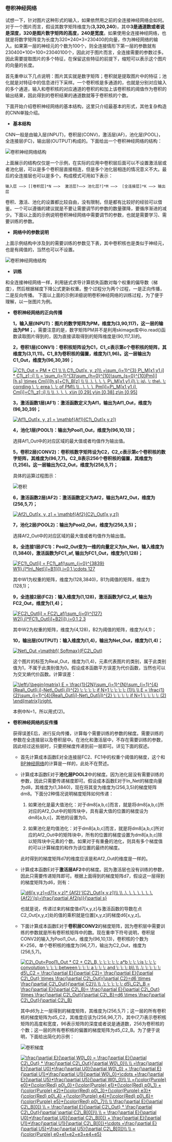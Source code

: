 ### 卷积神经网络

试想一下，针对图片这种形式的输入，如果依然用之前的全连接神经网络会如何。对于一个图片而言，假设其数字矩阵维度为(**3,320,240**)，其中**3是通道数或者说是深度，320是图片数字矩阵的高度，240是宽度**。如果使用全连接神经网络，也就是将数字矩阵变为长度为320\*240\*3=230400的向量，作为神经网络的输入。如果第一层的神经元的个数为100个，则全连接情形下第一层的参数就有230400\*100+100=23040100个，因此对于图片而言，全连接需要的参数过多。因此需要提取图片的多个特征，在保留这些特征的前提下，缩短可以表示这个图片的向量的长度。

首先重申以下几点说明：图片其实就是数字矩阵；卷积就是提取图片中的特征；池化就是对特征中的信息进行下采样。一个卷积核是多通道的，也就是分别对应输入的多个通道，输入和卷积核的对应通道的卷积的和加上该卷积核的阈值作为卷积的输出结果，因此得到的卷积结果的通道数就等于卷积核的个数。

下面开始介绍卷积神经网络的基本结构，这里只介绍最基本的形式，其他复杂构造的CNN单独介绍。



* **基本结构**

CNN一般是由输入层(INPUT)，卷积层(CONV)，激活层(AF)，池化层(POOL)，全连接层(FC)，输出层(OUTPUT)构成的。下面给出一个卷积神经网络的结构：
   
![卷积神经网络结构](https://github.com/Anfany/Machine-Learning-for-Beginner-by-Python3/blob/master/CNN/Cnn/cnn_s.png)
   

上面展示的结构仅仅是一个示例，在实际的应用中卷积层后面可以不设置激活层或者池化层，可以是多个卷积层直接相连，但是多个池化层相连的情况意义不大。最后的全连接层也可以是多个。构成模式可用如下表示：
```
输入层 ——> [[卷积层]*N ——>  激活层?——> 池化层?]*M ——>  [全连接层]*K ——> 输出层
```
卷积、激活、池化的设置都比较自由，没有限制，但是都有比较好的经验可以借鉴。一个可以遵循的建议就是不要让需要调节的参数的数量骤降，要循序渐进的减少。下面以上面的示例说明卷积神经网络中需要调节的参数，也就是需要学习、需要训练的参数。
   
* **网络中的参数说明**   

上面示例结构中涉及到的需要训练的参数见下表，其中卷积核也是类似于神经元，也是有阈值的，当然也可以不设置。

![卷积神经网络结构](https://github.com/Anfany/Machine-Learning-for-Beginner-by-Python3/blob/master/CNN/Cnn/cnn_papng.png)
   
* **训练**      

和全连接神经网络一样，利用链式求导计算损失函数对每个权重的偏导数（梯度），然后根据梯度下降公式更新权重。整个过程分为两个过程，一是正向传播，二是反向传播。 下面以上面的示例详细说明卷积神经网络的训练过程，为了便于理解，以一张图片为例。
  

   + **卷积神经网络的正向传播**
     
     **1，输入层(INPUT)：图片的数字矩阵为PM，维度为(3,90,117)，这一层的输出为PM；**。需要注意的是，数字矩阵PM并不是利用skimage库中io.read()函数读取图片得到的，因为直接读取得到的矩阵维度是(90,117,3)的。
     
     **2，卷积1层(CONV1)：卷积核矩阵设为C1，C1_c表示第c个卷积核的矩阵，其维度为(3,11,11)。C1_B为卷积核的偏置，维度为(1,96)。这一层输出为C1_Out，维度为(96,30,39)；**
     
        <a href="https://www.codecogs.com/eqnedit.php?latex=C1\_Out&space;=&space;PM&space;*&space;C1&space;\\&space;\\&space;C1\_Out[x,&space;y,&space;z]\\&space;=\sum_{i=1}^{3}&space;P\_M[x1,y1,i]&space;*&space;C1\_z[::i]&space;\\&space;=&space;\sum_{i=1}^{3}\sum_{h=0}^{10}\sum_{s=0}^{10}Pm[i][h,s]&space;\times&space;Cm[i][h,s]&plus;C1\_B[z]&space;\\&space;\\&space;.\,&space;\,&space;\,&space;\,&space;P\_M[x1,y1,i]\,\:&space;is\,&space;\:&space;the\,&space;\:&space;corrding&space;\,&space;\:&space;erea&space;\,&space;\:&space;of&space;PM\\&space;\\&space;.&space;\,&space;\,&space;\,&space;Pm[i]=P\_M[x1,y1,i],&space;Cm[i]=C1\_z[::i],\\&space;\\&space;.\,&space;\,&space;\,&space;x\in&space;[0,29],y\in&space;[0,38],z\in&space;[0,95]" target="_blank"><img src="https://latex.codecogs.com/gif.latex?C1\_Out&space;=&space;PM&space;*&space;C1&space;\\&space;\\&space;C1\_Out[x,&space;y,&space;z]\\&space;=\sum_{i=1}^{3}&space;P\_M[x1,y1,i]&space;*&space;C1\_z[::i]&space;\\&space;=&space;\sum_{i=1}^{3}\sum_{h=0}^{10}\sum_{s=0}^{10}Pm[i][h,s]&space;\times&space;Cm[i][h,s]&plus;C1\_B[z]&space;\\&space;\\&space;.\,&space;\,&space;\,&space;\,&space;P\_M[x1,y1,i]\,\:&space;is\,&space;\:&space;the\,&space;\:&space;corrding&space;\,&space;\:&space;erea&space;\,&space;\:&space;of&space;PM\\&space;\\&space;.&space;\,&space;\,&space;\,&space;Pm[i]=P\_M[x1,y1,i],&space;Cm[i]=C1\_z[::i],\\&space;\\&space;.\,&space;\,&space;\,&space;x\in&space;[0,29],y\in&space;[0,38],z\in&space;[0,95]" title="C1\_Out = PM * C1 \\ \\ C1\_Out[x, y, z]\\ =\sum_{i=1}^{3} P\_M[x1,y1,i] * C1\_z[::i] \\ = \sum_{i=1}^{3}\sum_{h=0}^{10}\sum_{s=0}^{10}Pm[i][h,s] \times Cm[i][h,s]+C1\_B[z] \\ \\ .\, \, \, \, P\_M[x1,y1,i]\,\: is\, \: the\, \: corrding \, \: erea \, \: of PM\\ \\ . \, \, \, Pm[i]=P\_M[x1,y1,i], Cm[i]=C1\_z[::i],\\ \\ .\, \, \, x\in [0,29],y\in [0,38],z\in [0,95]" /></a>
     
     
     **3，激活函数1层(AF1)：激活函数定义为Af1，输出为Af1_Out，维度为(96,30,39)；**
     
        <a href="https://www.codecogs.com/eqnedit.php?latex=Af1\_Out[x,&space;y,&space;z]&space;=&space;\mathbf{Af1}(C1\_Out[x,y,z])" target="_blank"><img src="https://latex.codecogs.com/gif.latex?Af1\_Out[x,&space;y,&space;z]&space;=&space;\mathbf{Af1}(C1\_Out[x,y,z])" title="Af1\_Out[x, y, z] = \mathbf{Af1}(C1\_Out[x,y,z])" /></a>
     
     **4，池化1层(POOL1)：输出为Pool1_Out，维度为(96,10,13)；**
     
          
        选择Af1_Out中的对应区域的最大值或者均值作为输出值。
     
     
     **5，卷积2层(CONV2)：卷积核数字矩阵设为C2，C2_c表示第c个卷积核的数字矩阵，其维度为(96,7,7)。C2_B表示256个卷积核的偏置，其维度为(1,256)。这一层输出为C2_Out，维度为(256,5,7)；**
     
        具体的运算过程图示：
        
        ![卷积](https://github.com/Anfany/Machine-Learning-for-Beginner-by-Python3/blob/master/CNN/Cnn/cnn_conv.png)
   
     **6，激活函数2层(AF2)：激活函数定义为Af2，输出为Af2_Out，维度为(256,5,7)；**
     
        <a href="https://www.codecogs.com/eqnedit.php?latex=Af2\_Out[x,&space;y,&space;z]&space;=&space;\mathbf{Af2}(C2\_Out[x,y,z])" target="_blank"><img src="https://latex.codecogs.com/gif.latex?Af2\_Out[x,&space;y,&space;z]&space;=&space;\mathbf{Af2}(C2\_Out[x,y,z])" title="Af2\_Out[x, y, z] = \mathbf{Af2}(C2\_Out[x,y,z])" /></a>
     
     **7，池化2层(POOL2)：输出为Pool2_Out，维度为(256,3,5)；**
     
        选择Af2_Out中的对应区域的最大值或者均值作为输出值。
     
     **8，全连接1层(FC1)：Pool2_Out变为一维的向量定义为In_Net，输入维度为(1,3840)，激活函数为FC1_af, 输出为FC1_Out，维度为(1,128)；**
     
       <a href="https://www.codecogs.com/eqnedit.php?latex=FC1\_Out[i]&space;=&space;FC1\_af(\sum_{j=0}^{3839}&space;W1[i,j]*In\_Net[j]&plus;B1[i]),i=0,1,\cdots&space;127" target="_blank"><img src="https://latex.codecogs.com/gif.latex?FC1\_Out[i]&space;=&space;FC1\_af(\sum_{j=0}^{3839}&space;W1[i,j]*In\_Net[j]&plus;B1[i]),i=0,1,\cdots&space;127" title="FC1\_Out[i] = FC1\_af(\sum_{j=0}^{3839} W1[i,j]*In\_Net[j]+B1[i]),i=0,1,\cdots 127" /></a>
     
       其中W1为权重的矩阵，维度为(128,3840)，B1为阈值的矩阵，维度为(128,1)；
   
     **9，全连接2层(FC2)：输入维度为(1,128)，激活函数为FC2_af, 输出为FC2_Out，维度为(1,4)；**
     
       <a href="https://www.codecogs.com/eqnedit.php?latex=FC2\_Out[i]&space;=&space;FC2\_af(\sum_{j=0}^{127}&space;W2[i,j]*FC1\_Out[j]&plus;B2[i]),i=0,1,2,3" target="_blank"><img src="https://latex.codecogs.com/gif.latex?FC2\_Out[i]&space;=&space;FC2\_af(\sum_{j=0}^{127}&space;W2[i,j]*FC1\_Out[j]&plus;B2[i]),i=0,1,2,3" title="FC2\_Out[i] = FC2\_af(\sum_{j=0}^{127} W2[i,j]*FC1\_Out[j]+B2[i]),i=0,1,2,3" /></a>
   
     
     其中W2为权重的矩阵，维度为(4,128)，B2为阈值的矩阵，维度为(4,1)；
     
     **10，输出层(OUTPUT)：输入维度为(1,4)，输出为Net_Out，维度为(1,4)；**
     
       <a href="https://www.codecogs.com/eqnedit.php?latex=Net\_Out&space;=\mathbf{&space;Softmax}(FC2\_Out)" target="_blank"><img src="https://latex.codecogs.com/gif.latex?Net\_Out&space;=\mathbf{&space;Softmax}(FC2\_Out)" title="Net\_Out =\mathbf{ Softmax}(FC2\_Out)" /></a>
     
       这个图片的标签为Real_Out，维度为(1,4)，元素代表图片的类别，属于此类别值为1，不属于此类别值为0。假设成本函数平方误差为代价函数，当然也可以为交叉熵代价函数。计算误差：
     
      <a href="https://www.codecogs.com/eqnedit.php?latex=\left\{\begin{matrix}&space;E&space;=&space;\frac{1}{2N}\sum_{i=1}^{N}\sum_{j=1}^{4}(Real\_Out[i,j]-Net\_Out[i,j])^{2}&space;\:&space;\:&space;\:&space;\:&space;if&space;N>1&space;\:&space;\:&space;\:&space;\:&space;(1)\\&space;\\&space;E&space;=&space;\frac{1}{2}\sum_{j=1}^{4}(Real\_Out[j]-Net\_Out[j])^{2}&space;\:&space;\:&space;\:&space;\:&space;if&space;N=1&space;\:&space;\:&space;\:&space;\:&space;(2)&space;\end{matrix}\right." target="_blank"><img src="https://latex.codecogs.com/gif.latex?\left\{\begin{matrix}&space;E&space;=&space;\frac{1}{2N}\sum_{i=1}^{N}\sum_{j=1}^{4}(Real\_Out[i,j]-Net\_Out[i,j])^{2}&space;\:&space;\:&space;\:&space;\:&space;if&space;N>1&space;\:&space;\:&space;\:&space;\:&space;(1)\\&space;\\&space;E&space;=&space;\frac{1}{2}\sum_{j=1}^{4}(Real\_Out[j]-Net\_Out[j])^{2}&space;\:&space;\:&space;\:&space;\:&space;if&space;N=1&space;\:&space;\:&space;\:&space;\:&space;(2)&space;\end{matrix}\right." title="\left\{\begin{matrix} E = \frac{1}{2N}\sum_{i=1}^{N}\sum_{j=1}^{4}(Real\_Out[i,j]-Net\_Out[i,j])^{2} \: \: \: \: if N>1 \: \: \: \: (1)\\ \\ E = \frac{1}{2}\sum_{j=1}^{4}(Real\_Out[j]-Net\_Out[j])^{2} \: \: \: \: if N=1 \: \: \: \: (2) \end{matrix}\right." /></a>
     
     本例中N=1，所以用式(2)。
     
    
   +  **卷积神经网络的反传播**
     
      获得误差E后，进行反向传播，计算每个需要训练的参数的梯度。需要训练的参数在全连接层以及卷积层中。在池化和激活层中，不存在需要训练的参数，因此经过这些层时，只要把梯度传递到前一层即可。详见下面的叙述。
     
         + 首先计算成本函数E对全连接层FC2、FC1中的权重个阈值的梯度，这个和[BP神经网络](https://github.com/Anfany/Machine-Learning-for-Beginner-by-Python3/blob/master/BPNN/readme.md)的计算是一样的，此处不在赘述。
      
         + 计算成本函数E对于**池化层POOL2**中的梯度。因为池化层没有需要训练的参数，因此只需要传递梯度即可。假设成本函数E对于In_Net的梯度向量为d8，其维度为(1,3840)，现在将其变为维度为(256,3,5)的梯度矩阵dm8。下面分2种情况说明梯度矩阵如何传递：
           
             1. 如果池化是最大值池化：对于dm8[a,b,c]而言，就是将dm8[a,b,c]所对应的Af2_Out中的矩阵块中，具有最大值的位置的梯度设为dm8[a,b,c]，其他的设置为0。
             
             2. 如果池化是均值池化：对于dm8[a,b,c]而言，就是将dm8[a,b,c]所对应的Af2_Out中的矩阵块中，所有的位置的梯度设置为dm8[a,b,c]除以矩阵块中元素的个数。如果对于有重叠的池化，则具有多个梯度值的可以计算梯度的和作为该位置的最终的梯度。
             
            此时得到的梯度矩阵d7的维度应该是和Af2_Out的维度是一样的。
             
         
        +  计算成本函数E对于**激活层AF2**中的梯度。因为激活层也没有训练的参数，因此只需要传递矩阵即可。根据上面得到的梯度矩阵d7，假设这一层得到的梯度矩阵为d6，则有：
            
            <a href="https://www.codecogs.com/eqnedit.php?latex=d6[x,y,z]=d7[x,y,z]*&space;{Af2}'(C2\_Out[x,y,z])\\&space;\\&space;.\,&space;\,&space;\,&space;\,&space;\,&space;\,&space;\,&space;{Af2}'(s)=\frac{\partial&space;Af2(s)}{\partial&space;s}" target="_blank"><img src="https://latex.codecogs.com/gif.latex?d6[x,y,z]=d7[x,y,z]*&space;{Af2}'(C2\_Out[x,y,z])\\&space;\\&space;.\,&space;\,&space;\,&space;\,&space;\,&space;\,&space;\,&space;{Af2}'(s)=\frac{\partial&space;Af2(s)}{\partial&space;s}" title="d6[x,y,z]=d7[x,y,z]* {Af2}'(C2\_Out[x,y,z])\\ \\ .\, \, \, \, \, \, \, {Af2}'(s)=\frac{\partial Af2(s)}{\partial s}" /></a>
     
            也就是说，传递过来的梯度值d7[x,y,z]与激活函数的导数在点C2_Out[x,y,z]处的值的乘积就是位置[x,y,z]的梯度d6[x,y,z]。
       
       + 下面计算成本函数E对于**卷积层CONV2**的梯度矩阵，因为卷积层中需要训练的参数就是所有卷积核矩阵中的数。现在重申下符号说明，卷积层CONV2的输入为Pool1_Out，维度为(96,10,13)，卷积核的个数为K=256，单个卷积核的维度为(96,7,7)，输出为C2_Out，维度为(256,5,7)。
      
           <a href="https://www.codecogs.com/eqnedit.php?latex=C2\_Out=Pool1\_Out&space;*&space;C2&space;&plus;&space;C2\_B,&space;\:&space;\:&space;\:&space;\:&space;\:&space;a*b&space;\:&space;\:&space;\:is&space;\:&space;\:&space;\:&space;convolution&space;\:&space;\:&space;\:&space;between&space;\:&space;\:&space;\:&space;a&space;\:&space;\:&space;\:&space;and&space;\:&space;\:&space;\:&space;b\\&space;\\&space;.\:&space;\:&space;\:&space;\:&space;\:&space;d5\_C2&space;=&space;\frac{\partial&space;E}{\partial&space;C2}=&space;\frac{\partial&space;E}{\partial&space;C2\_Out}&space;\times&space;\frac{\partial&space;C2\_Out}{\partial&space;C2}=d6&space;\times&space;\frac{\partial&space;C2\_Out}{\partial&space;C2}\\&space;\\&space;.\:&space;\:&space;\:&space;\:&space;\:&space;d5\_C2\_B&space;=&space;\frac{\partial&space;E}{\partial&space;C2\_B}=&space;\frac{\partial&space;E}{\partial&space;C2\_Out}&space;\times&space;\frac{\partial&space;C2\_Out}{\partial&space;C2\_B}=d6&space;\times&space;\frac{\partial&space;C2\_Out}{\partial&space;C2\_B}" target="_blank"><img src="https://latex.codecogs.com/gif.latex?C2\_Out=Pool1\_Out&space;*&space;C2&space;&plus;&space;C2\_B,&space;\:&space;\:&space;\:&space;\:&space;\:&space;a*b&space;\:&space;\:&space;\:is&space;\:&space;\:&space;\:&space;convolution&space;\:&space;\:&space;\:&space;between&space;\:&space;\:&space;\:&space;a&space;\:&space;\:&space;\:&space;and&space;\:&space;\:&space;\:&space;b\\&space;\\&space;.\:&space;\:&space;\:&space;\:&space;\:&space;d5\_C2&space;=&space;\frac{\partial&space;E}{\partial&space;C2}=&space;\frac{\partial&space;E}{\partial&space;C2\_Out}&space;\times&space;\frac{\partial&space;C2\_Out}{\partial&space;C2}=d6&space;\times&space;\frac{\partial&space;C2\_Out}{\partial&space;C2}\\&space;\\&space;.\:&space;\:&space;\:&space;\:&space;\:&space;d5\_C2\_B&space;=&space;\frac{\partial&space;E}{\partial&space;C2\_B}=&space;\frac{\partial&space;E}{\partial&space;C2\_Out}&space;\times&space;\frac{\partial&space;C2\_Out}{\partial&space;C2\_B}=d6&space;\times&space;\frac{\partial&space;C2\_Out}{\partial&space;C2\_B}" title="C2\_Out=Pool1\_Out * C2 + C2\_B, \: \: \: \: \: a*b \: \: \:is \: \: \: convolution \: \: \: between \: \: \: a \: \: \: and \: \: \: b\\ \\ .\: \: \: \: \: d5\_C2 = \frac{\partial E}{\partial C2}= \frac{\partial E}{\partial C2\_Out} \times \frac{\partial C2\_Out}{\partial C2}=d6 \times \frac{\partial C2\_Out}{\partial C2}\\ \\ .\: \: \: \: \: d5\_C2\_B = \frac{\partial E}{\partial C2\_B}= \frac{\partial E}{\partial C2\_Out} \times \frac{\partial C2\_Out}{\partial C2\_B}=d6 \times \frac{\partial C2\_Out}{\partial C2\_B}" /></a>
            
            
            其中d6为上一层得到的梯度矩阵，其维度为(256,5,7)；这一层的所有卷积核的梯度矩阵为d5_C2，其维度应该为(256,96,7,7)，其中(7,7)表示卷积核矩阵的高度和宽度，96表示矩阵的深度或者说是通道数，256为卷积核的个数；这一层的所有卷积核的偏置的梯度矩阵为d5_C2_B。为了便于说明，下面给出简化的示例：
            
            ![卷积梯度](https://github.com/Anfany/Machine-Learning-for-Beginner-by-Python3/blob/master/CNN/Cnn/cnn_d.png)

            <a href="https://www.codecogs.com/eqnedit.php?latex=\frac{\partial&space;E}{\partial&space;W0\_0}&space;=&space;\frac{\partial&space;E}{\partial&space;C2\_Out}&space;*&space;\frac{\partial&space;C2\_Out}{\partial&space;W0\_0}\\&space;\\&space;=\frac{\partial&space;E}{\partial&space;U0}*\frac{\partial&space;U0}{\partial&space;W0\_0}&space;&plus;&space;\frac{\partial&space;E}{\partial&space;U1}*\frac{\partial&space;U1}{\partial&space;W0\_0}&plus;\cdots&space;&plus;\frac{\partial&space;E}{\partial&space;U5}*\frac{\partial&space;U5}{\partial&space;W0\_0}\\&space;\\&space;={\color{Purple}&space;e0}*{\color{Red}&space;p0\_0}&plus;{\color{Purple}&space;e1}*{\color{Red}&space;p0\_1}&space;&plus;{\color{Purple}&space;e2}*{\color{Red}&space;p0\_3}&plus;{\color{Purple}&space;e3}*{\color{Red}&space;p0\_4}&space;&plus;{\color{Purple}&space;e4}*{\color{Red}&space;p0\_6}&plus;{\color{Purple}&space;e5}*{\color{Red}&space;p0\_7}\\&space;\\&space;\frac{\partial&space;E}{\partial&space;C2\_B[0]}&space;\\&space;=&space;\frac{\partial&space;E}{\partial&space;C2\_Out}&space;*&space;\frac{\partial&space;C2\_Out}{\partial&space;\partial&space;C2\_B[0]}\\&space;\\&space;=&space;\frac{\partial&space;E}{\partial&space;U0}*\frac{\partial&space;U0}{\partial&space;C2\_B[0]}&space;&plus;&space;\frac{\partial&space;E}{\partial&space;U1}*\frac{\partial&space;U1}{\partial&space;C2\_B[0]}&plus;\cdots&space;&plus;\frac{\partial&space;E}{\partial&space;U5}*\frac{\partial&space;U5}{\partial&space;C2\_B[0]}\\&space;\\&space;={\color{Purple}&space;e0&plus;e1&plus;e2&plus;e3&plus;e4&plus;e5}" target="_blank"><img src="https://latex.codecogs.com/gif.latex?\frac{\partial&space;E}{\partial&space;W0\_0}&space;=&space;\frac{\partial&space;E}{\partial&space;C2\_Out}&space;*&space;\frac{\partial&space;C2\_Out}{\partial&space;W0\_0}\\&space;\\&space;=\frac{\partial&space;E}{\partial&space;U0}*\frac{\partial&space;U0}{\partial&space;W0\_0}&space;&plus;&space;\frac{\partial&space;E}{\partial&space;U1}*\frac{\partial&space;U1}{\partial&space;W0\_0}&plus;\cdots&space;&plus;\frac{\partial&space;E}{\partial&space;U5}*\frac{\partial&space;U5}{\partial&space;W0\_0}\\&space;\\&space;={\color{Purple}&space;e0}*{\color{Red}&space;p0\_0}&plus;{\color{Purple}&space;e1}*{\color{Red}&space;p0\_1}&space;&plus;{\color{Purple}&space;e2}*{\color{Red}&space;p0\_3}&plus;{\color{Purple}&space;e3}*{\color{Red}&space;p0\_4}&space;&plus;{\color{Purple}&space;e4}*{\color{Red}&space;p0\_6}&plus;{\color{Purple}&space;e5}*{\color{Red}&space;p0\_7}\\&space;\\&space;\frac{\partial&space;E}{\partial&space;C2\_B[0]}&space;\\&space;=&space;\frac{\partial&space;E}{\partial&space;C2\_Out}&space;*&space;\frac{\partial&space;C2\_Out}{\partial&space;\partial&space;C2\_B[0]}\\&space;\\&space;=&space;\frac{\partial&space;E}{\partial&space;U0}*\frac{\partial&space;U0}{\partial&space;C2\_B[0]}&space;&plus;&space;\frac{\partial&space;E}{\partial&space;U1}*\frac{\partial&space;U1}{\partial&space;C2\_B[0]}&plus;\cdots&space;&plus;\frac{\partial&space;E}{\partial&space;U5}*\frac{\partial&space;U5}{\partial&space;C2\_B[0]}\\&space;\\&space;={\color{Purple}&space;e0&plus;e1&plus;e2&plus;e3&plus;e4&plus;e5}" title="\frac{\partial E}{\partial W0\_0} = \frac{\partial E}{\partial C2\_Out} * \frac{\partial C2\_Out}{\partial W0\_0}\\ \\ =\frac{\partial E}{\partial U0}*\frac{\partial U0}{\partial W0\_0} + \frac{\partial E}{\partial U1}*\frac{\partial U1}{\partial W0\_0}+\cdots +\frac{\partial E}{\partial U5}*\frac{\partial U5}{\partial W0\_0}\\ \\ ={\color{Purple} e0}*{\color{Red} p0\_0}+{\color{Purple} e1}*{\color{Red} p0\_1} +{\color{Purple} e2}*{\color{Red} p0\_3}+{\color{Purple} e3}*{\color{Red} p0\_4} +{\color{Purple} e4}*{\color{Red} p0\_6}+{\color{Purple} e5}*{\color{Red} p0\_7}\\ \\ \frac{\partial E}{\partial C2\_B[0]} \\ = \frac{\partial E}{\partial C2\_Out} * \frac{\partial C2\_Out}{\partial \partial C2\_B[0]}\\ \\ = \frac{\partial E}{\partial U0}*\frac{\partial U0}{\partial C2\_B[0]} + \frac{\partial E}{\partial U1}*\frac{\partial U1}{\partial C2\_B[0]}+\cdots +\frac{\partial E}{\partial U5}*\frac{\partial U5}{\partial C2\_B[0]}\\ \\ ={\color{Purple} e0+e1+e2+e3+e4+e5}" /></a>
